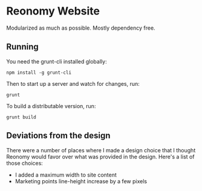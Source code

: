 # Reonomy Website

Modularized as much as possible. Mostly dependency free.

## Running

You need the grunt-cli installed globally:

```
npm install -g grunt-cli
```

Then to start up a server and watch for changes, run:

```
grunt
```

To build a distributable version, run:

```
grunt build
```

## Deviations from the design

There were a number of places where I made a design choice that I thought Reonomy would favor over what was provided in the design. Here's a list of those choices:

* I added a maximum width to site content
* Marketing points line-height increase by a few pixels